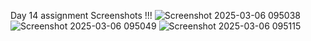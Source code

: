 Day 14 assignment Screenshots !!!
![Screenshot 2025-03-06 095038](https://github.com/user-attachments/assets/3052d68f-4b47-4469-a164-1cd015b2fe34)
![Screenshot 2025-03-06 095049](https://github.com/user-attachments/assets/78d308b3-de5d-4ddc-92cf-15e24cb2063d)
![Screenshot 2025-03-06 095115](https://github.com/user-attachments/assets/2751bc65-1faa-4ea8-b3f8-67633757fd81)
